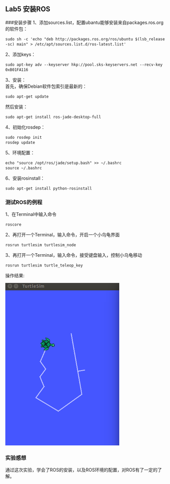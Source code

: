 ## Lab5 安装ROS
###安装步骤
1、添加sources.list，配置ubantu能够安装来自packages.ros.org的软件包：

    sudo sh -c 'echo "deb http://packages.ros.org/ros/ubuntu $(lsb_release -sc) main" > /etc/apt/sources.list.d/ros-latest.list'
2、添加keys：

    sudo apt-key adv --keyserver hkp://pool.sks-keyservers.net --recv-key 0xB01FA116
3、安装：      
首先，确保Debian软件包索引是最新的：

    sudo apt-get update
然后安装：

    sudo apt-get install ros-jade-desktop-full
4、初始化rosdep：  

    sudo rosdep init
	rosdep update	
5、环境配置：

    echo "source /opt/ros/jade/setup.bash" >> ~/.bashrc
	source ~/.bashrc
6、安装rosinstall：

    sudo apt-get install python-rosinstall
### 测试ROS的例程
1、在Terminal中输入命令     

    roscore
2、再打开一个Terminal，输入命令，开启一个小乌龟界面

    rosrun turtlesim turtlesim_node
3、再打开一个Terminal，输入命令，接受键盘输入，控制小乌龟移动

    rosrun turtlesim turtle_teleop_key
操作结果:

![](https://github.com/lanchm3/ES2016_14353128/blob/master/ros%E5%AE%9E%E4%BE%8B.PNG)

### 实验感想
通过这次实验，学会了ROS的安装，以及ROS环境的配置，对ROS有了一定的了解。
